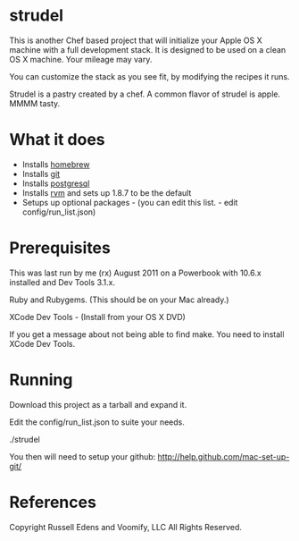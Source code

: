 strudel
=======

This is another Chef based project that will initialize your Apple OS X machine with a full development stack.
It is designed to be used on a clean OS X machine.  Your mileage may vary.

You can customize the stack as you see fit, by modifying the recipes it runs.

Strudel is a pastry created by a chef. A common flavor of strudel is apple.  MMMM tasty.

What it does
============
* Installs [homebrew]
* Installs [git]
* Installs [postgresql]
* Installs [rvm] and sets up 1.8.7 to be the default
* Setups up optional packages - (you can edit this list. - edit config/run_list.json)


Prerequisites
=============
This was last run by me (rx) August 2011 on a Powerbook with 10.6.x installed and Dev Tools 3.1.x.

Ruby and Rubygems. (This should be on your Mac already.)

XCode Dev Tools - (Install from your OS X DVD)

If you get a message about not being able to find make.  You need to install XCode Dev Tools.

Running
=======
Download this project as a tarball and expand it.

Edit the config/run_list.json to suite your needs.

./strudel

You then will need to setup your github:
http://help.github.com/mac-set-up-git/


References
==========
[git]: http://git-scm.com/
[rvm]: http://rvm.beginrescueend.com
[mysql]: http://www.mysql.com/
[homebrew]: http://github.com/mxcl/homebrew
[postgresql]: http://www.postgresql.org/



Copyright Russell Edens and Voomify, LLC All Rights Reserved.
